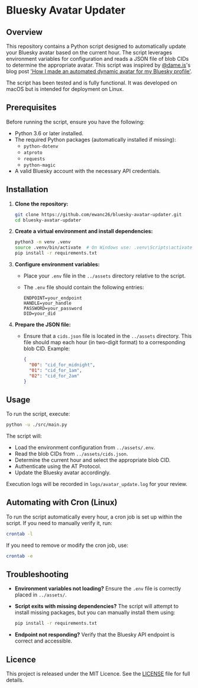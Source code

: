 # Bluesky Avatar Updater

## Overview

This repository contains a Python script designed to automatically update your Bluesky avatar based on the current hour. The script leverages environment variables for configuration and reads a JSON file of blob CIDs to determine the appropriate avatar. This script was inspired by [@dame.is](https://bsky.app/profile/dame.is)'s blog post ['How I made an automated dynamic avatar for my Bluesky profile'](https://dame.is/blog/how-i-made-an-automated-dynamic-avatar-for-my-bluesky-profile).

The script has been tested and is fully functional. It was developed on macOS but is intended for deployment on Linux.

## Prerequisites

Before running the script, ensure you have the following:

- Python 3.6 or later installed.
- The required Python packages (automatically installed if missing):
  - `python-dotenv`
  - `atproto`
  - `requests`
  - `python-magic`
- A valid Bluesky account with the necessary API credentials.

## Installation

1. **Clone the repository:**

   ```bash
   git clone https://github.com/ewanc26/bluesky-avatar-updater.git
   cd bluesky-avatar-updater
   ```

2. **Create a virtual environment and install dependencies:**

   ```bash
   python3 -m venv .venv
   source .venv/bin/activate  # On Windows use: .venv\Scripts\activate
   pip install -r requirements.txt
   ```

3. **Configure environment variables:**
   - Place your `.env` file in the `../assets` directory relative to the script.
   - The `.env` file should contain the following entries:

     ```env
     ENDPOINT=your_endpoint
     HANDLE=your_handle
     PASSWORD=your_password
     DID=your_did
     ```

4. **Prepare the JSON file:**
   - Ensure that a `cids.json` file is located in the `../assets` directory. This file should map each hour (in two-digit format) to a corresponding blob CID. Example:

     ```json
     {
       "00": "cid_for_midnight",
       "01": "cid_for_1am",
       "02": "cid_for_2am"
     }
     ```

## Usage

To run the script, execute:

```bash
python -u ./src/main.py
```

The script will:

- Load the environment configuration from `../assets/.env`.
- Read the blob CIDs from `../assets/cids.json`.
- Determine the current hour and select the appropriate blob CID.
- Authenticate using the AT Protocol.
- Update the Bluesky avatar accordingly.

Execution logs will be recorded in `logs/avatar_update.log` for your review.

## Automating with Cron (Linux)

To run the script automatically every hour, a cron job is set up within the script. If you need to manually verify it, run:

```bash
crontab -l
```

If you need to remove or modify the cron job, use:

```bash
crontab -e
```

## Troubleshooting

- **Environment variables not loading?** Ensure the `.env` file is correctly placed in `../assets/`.
- **Script exits with missing dependencies?** The script will attempt to install missing packages, but you can manually install them using:
  
  ```bash
  pip install -r requirements.txt
  ```

- **Endpoint not responding?** Verify that the Bluesky API endpoint is correct and accessible.

## Licence

This project is released under the MIT Licence. See the [LICENSE](./LICENSE) file for full details.
